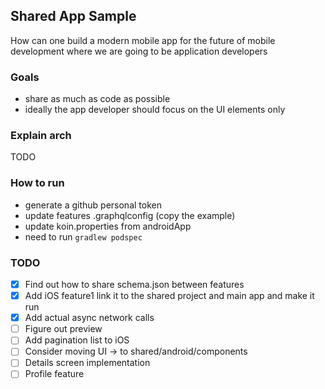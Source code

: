 ## Shared App Sample

How can one build a modern mobile app for the future of mobile development where we are going to be application developers

### Goals

- share as much as code as possible
- ideally the app developer should focus on the UI elements only

### Explain arch
TODO

### How to run

- generate a github personal token
- update features .graphqlconfig (copy the example)
- update koin.properties from androidApp
- need to run `gradlew podspec`

### TODO

- [x] Find out how to share schema.json between features
- [x] Add iOS feature1 link it to the shared project and main app and make it run
- [x] Add actual async network calls
- [ ] Figure out preview
- [ ] Add pagination list to iOS
- [ ] Consider moving UI -> to shared/android/components
- [ ] Details screen implementation
- [ ] Profile feature